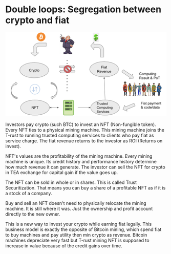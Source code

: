 # Double loops: Segregation between crypto and fiat
![Double loops](../res/double_loops.png)


Investors pay crypto (such BTC) to invest an NFT (Non-fungible token). Every NFT ties to a physical mining machine. This mining machine joins the T-rust to running trusted computing services to clients who pay fiat as service charge. The fiat revenue returns to the investor as ROI (Returns on invest).

NFT's values are the profitability of the mining machine. Every mining machine is unique. Its credit history and performance history determine how much revenue it can generate. The investor can sell the NFT for crypto in TEA exchange for capital gain if the value goes up.

The NFT can be sold in whole or in shares. This is called Trust Securitization. That means you can buy a share of a profitable NFT as if it is a stock of a company.

Buy and sell an NFT doesn't need to physically relocate the mining machine. It is still where it was. Just the ownership and profit account directly to the new owner.

This is a new way to invest your crypto while earning fiat legally. This business model is exactly the opposite of Bitcoin mining, which spend fiat to buy machines and pay utility then min crypto as revenue. Bitcoin machines depreciate very fast but T-rust mining NFT is supposed to increase in value because of the credit gains over time.
